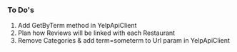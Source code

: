 ###  To Do's
1. Add GetByTerm method in YelpApiClient
2. Plan how Reviews will be linked with each Restaurant
3. Remove Categories & add term=someterm to Url param in YelpApiClient